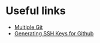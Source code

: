 # Useful links
- [Multiple Git](https://stackoverflow.com/questions/3860112/multiple-github-accounts-on-the-same-computer)
- [Generating SSH Keys for Github](https://docs.github.com/en/github/authenticating-to-github/generating-a-new-ssh-key-and-adding-it-to-the-ssh-agent)
